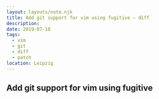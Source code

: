 ```yaml
---
layout: layouts/note.njk
title: Add git support for vim using fugitive – diff
description:
date: 2019-07-18
tags:
  - vim
  - git
  - diff
  - patch
location: Leipzig
---
```

## Add git support for vim using fugitive

